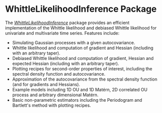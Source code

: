 # WhittleLikelihoodInference Package

The [*WhittleLikelihoodInference*](https://github.com/JakeGrainger/WhittleLikelihoodInference.jl.git)  package provides an efficient implementation of the Whittle likelihood and debiased Whittle likelihood for univariate and multivariate time series.
Features include:

- Simulating Gaussian processes with a given autocovariance.
- Whittle likelihood and computation of gradient and Hessian (including with an arbitrary taper).
- Debiased Whittle likelihood and computation of gradient, Hessian and expected Hessian (including with an arbitrary taper).
- Plotting recipes for second-order properties of interest, including the spectral density function and autocovariance.
- Approximation of the autocovariance from the spectral density function (and for gradients and Hessians).
- Example models including 1D OU and 1D Matérn, 2D correlated OU process and arbitrary dimensional Matérn.
- Basic non-parametric estimators including the Periodogram and Bartlett's method with plotting recipes.
